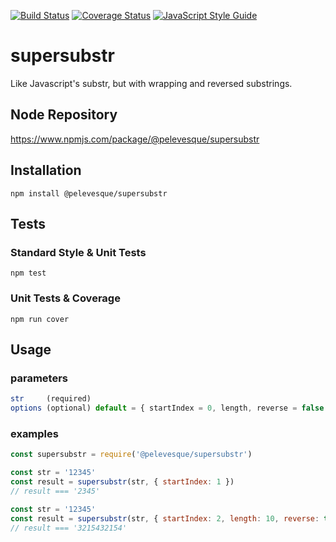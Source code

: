 [![Build Status](https://travis-ci.org/pelevesque/supersubstr.svg?branch=master)](https://travis-ci.org/pelevesque/supersubstr)
[![Coverage Status](https://coveralls.io/repos/github/pelevesque/supersubstr/badge.svg?branch=master)](https://coveralls.io/github/pelevesque/supersubstr?branch=master)
[![JavaScript Style Guide](https://img.shields.io/badge/code_style-standard-brightgreen.svg)](https://standardjs.com)

# supersubstr

Like Javascript's substr, but with wrapping and reversed substrings.

## Node Repository

https://www.npmjs.com/package/@pelevesque/supersubstr

## Installation

`npm install @pelevesque/supersubstr`

## Tests

### Standard Style & Unit Tests

`npm test`

### Unit Tests & Coverage

`npm run cover`

## Usage

### parameters

```js
str     (required)
options (optional) default = { startIndex = 0, length, reverse = false }
```

### examples

```js
const supersubstr = require('@pelevesque/supersubstr')
```

```js
const str = '12345'
const result = supersubstr(str, { startIndex: 1 })
// result === '2345'
```

```js
const str = '12345'
const result = supersubstr(str, { startIndex: 2, length: 10, reverse: true })
// result === '3215432154'
```
